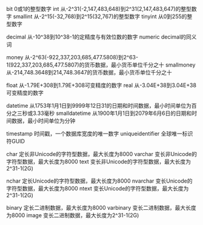 bit   0或1的整型数字 
int   从-2^31(-2,147,483,648)到2^31(2,147,483,647)的整型数字 
smallint   从-2^15(-32,768)到2^15(32,767)的整型数字 
tinyint   从0到255的整型数字 
    
decimal   从-10^38到10^38-1的定精度与有效位数的数字 
numeric   decimal的同义词 
    
money   从-2^63(-922,337,203,685,477.5808)到2^63-1(922,337,203,685,477.5807)的货币数据，最小货币单位千分之十 
smallmoney   从-214,748.3648到214,748.3647的货币数据，最小货币单位千分之十 
    
float   从-1.79E+308到1.79E+308可变精度的数字 
real   从-3.04E+38到3.04E+38可变精度的数字 
    
datetime   从1753年1月1日到9999年12日31的日期和时间数据，最小时间单位为百分之三秒或3.33毫秒 
smalldatetime   从1900年1月1日到2079年6月6日的日期和时间数据，最小时间单位为分钟 
    
timestamp   时间戳，一个数据库宽度的唯一数字 
uniqueidentifier   全球唯一标识符GUID 
    
char   定长非Unicode的字符型数据，最大长度为8000 
varchar   变长非Unicode的字符型数据，最大长度为8000 
text   变长非Unicode的字符型数据，最大长度为2^31-1(2G) 
    
nchar   定长Unicode的字符型数据，最大长度为8000 
nvarchar   变长Unicode的字符型数据，最大长度为8000 
ntext   变长Unicode的字符型数据，最大长度为2^31-1(2G) 
    
binary   定长二进制数据，最大长度为8000 
varbinary   变长二进制数据，最大长度为8000 
image   变长二进制数据，最大长度为2^31-1(2G) 